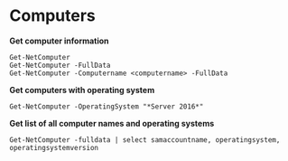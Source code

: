 # Computers

**Get computer information**

```
Get-NetComputer
Get-NetComputer -FullData
Get-NetComputer -Computername <computername> -FullData
```

**Get computers with operating system**&#x20;

```
Get-NetComputer -OperatingSystem "*Server 2016*"
```

**Get list of all computer names and operating systems**

```
Get-NetComputer -fulldata | select samaccountname, operatingsystem, operatingsystemversion
```
